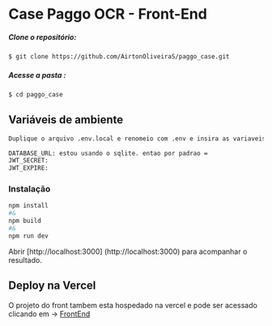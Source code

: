 # Case Paggo OCR - Front-End


##### Clone o repositório:
```sh
$ git clone https://github.com/AirtonOliveiraS/paggo_case.git
```

##### Acesse a pasta :
```sh
$ cd paggo_case
```

## Variáveis de ambiente

```bash
Duplique o arquivo .env.local e renomeio com .env e insira as variaveis de ambiente necessarias

DATABASE_URL: estou usando o sqlite. entao por padrao = 
JWT_SECRET:
JWT_EXPIRE:

```



### Instalação

```bash
npm install
#&
npm build 
#&
npm run dev

```



Abrir 
[http://localhost:3000] (http://localhost:3000) para acompanhar o resultado.



## Deploy na  Vercel

O projeto do front tambem esta hospedado na vercel e pode ser acessado clicando em ->  [FrontEnd](https://paggo-case-seven.vercel.app/) 